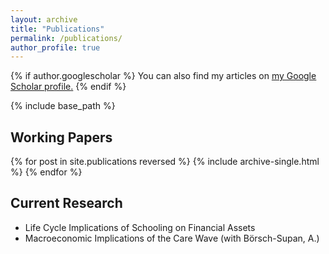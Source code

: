 ```yaml
---
layout: archive
title: "Publications"
permalink: /publications/
author_profile: true
---
```


{% if author.googlescholar %}
  You can also find my articles on <u><a href="{{author.googlescholar}}">my Google Scholar profile</a>.</u>
{% endif %}

{% include base_path %}

## Working Papers

{% for post in site.publications reversed %}
  {% include archive-single.html %}
{% endfor %}

## Current Research

* Life Cycle Implications of Schooling on Financial Assets
* Macroeconomic Implications of the Care Wave (with Börsch-Supan, A.)
